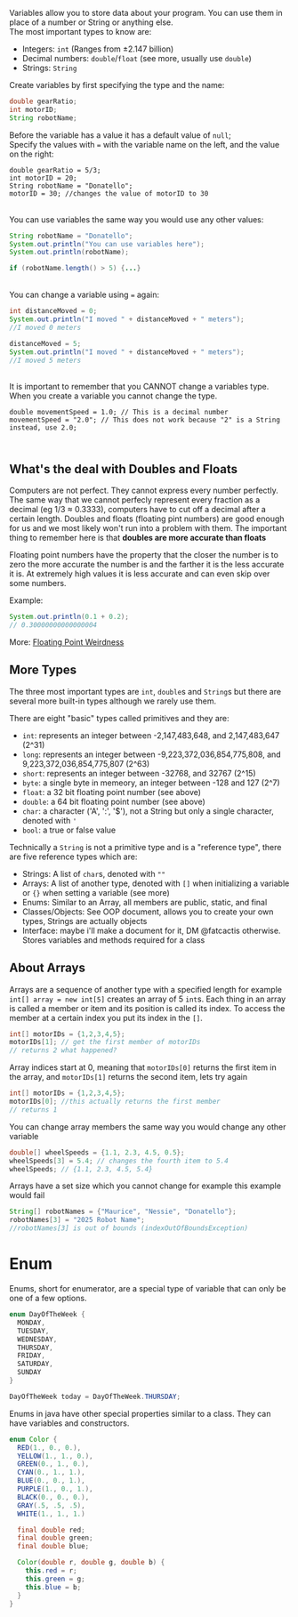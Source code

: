 Variables allow you to store data about your program. You can use them in place of a number or String or anything else.\
The most important types to know are:
- Integers: `int` (Ranges from ±2.147 billion)
- Decimal numbers: `double`/`float` (see more, usually use `double`)
- Strings: `String`

Create variables by first specifying the type and the name:

```java
double gearRatio;
int motorID;
String robotName;
```
Before the variable has a value it has a default value of `null`;
\
Specify the values with `=` with the variable name on the left, and the value on the right:

```
double gearRatio = 5/3;
int motorID = 20;
String robotName = "Donatello";
motorID = 30; //changes the value of motorID to 30
```
\
You can use variables the same way you would use any other values:

```java
String robotName = "Donatello";
System.out.println("You can use variables here");
System.out.println(robotName);

if (robotName.length() > 5) {...}
```
\
You can change a variable using `=` again:
```java
int distanceMoved = 0;
System.out.println("I moved " + distanceMoved + " meters");
//I moved 0 meters

distanceMoved = 5;
System.out.println("I moved " + distanceMoved + " meters");
//I moved 5 meters
```
\
It is important to remember that you CANNOT change a variables type. When you create a variable you cannot change the type.
```
double movementSpeed = 1.0; // This is a decimal number
movementSpeed = "2.0"; // This does not work because "2" is a String instead, use 2.0;
```
\
What's the deal with Doubles and Floats
---
Computers are not perfect. They cannot express every number perfectly. The same way that we cannot perfecly represent every fraction as a decimal (eg 1/3 ≈ 0.3333), computers have to cut off a decimal after a certain length. Doubles and floats (floating pint numbers) are good enough for us and we most likely won't run into a problem with them. The important thing to remember here is that **doubles are more accurate than floats**

Floating point numbers have the property that the closer the number is to zero the more accurate the number is and the farther it is the less accurate it is. At extremely high values it is less accurate and can even skip over some numbers.

Example:
```java
System.out.println(0.1 + 0.2);
// 0.30000000000000004
```
More: [Floating Point Weirdness](https://0.30000000000000004.com/)

More Types
---
The three most important types are `int`, `double`s and `String`s but there are several more built-in types although we rarely use them. 

There are eight "basic" types called primitives and they are:
- `int`: represents an integer between -2,147,483,648, and 2,147,483,647 (2^31)
- `long`: represents an integer between -9,223,372,036,854,775,808, and 9,223,372,036,854,775,807 (2^63)
- `short`: represents an integer between -32768, and 32767 (2^15)
- `byte`: a single byte in memeory, an integer between -128 and 127 (2^7)
- `float`: a 32 bit floating point number (see above)
- `double`: a 64 bit floating point number (see above)
- `char`: a character ('A', ':', '$'), not a String but only a single character, denoted with `'`
- `bool`: a true or false value

Technically a `String` is not a primitive type and is a "reference type", there are five reference types which are:
- Strings: A list of `char`s, denoted with `""`
- Arrays: A list of another type, denoted with `[]` when initializing a variable or `{}` when setting a variable (see more)
- Enums: Similar to an Array, all members are public, static, and final
- Classes/Objects: See OOP document, allows you to create your own types, Strings are actually objects
- Interface: maybe i'll make a document for it, DM @fatcactis otherwise. Stores variables and methods required for a class

About Arrays
---
Arrays are a sequence of another type with a specified length for example `int[] array = new int[5]`  creates an array of 5 `int`s. Each thing in an array is called a member or item and its position is called its index. To access the member at a certain index you put its index in the `[]`. 

```java
int[] motorIDs = {1,2,3,4,5};
motorIDs[1]; // get the first member of motorIDs
// returns 2 what happened?
```
Array indices start at 0, meaning that `motorIDs[0]` returns the first item in the array, and `motorIDs[1]` returns the second item, lets try again

```java
int[] motorIDs = {1,2,3,4,5};
motorIDs[0]; //this actually returns the first member
// returns 1
```

You can change array members the same way you would change any other variable
```java
double[] wheelSpeeds = {1.1, 2.3, 4.5, 0.5};
wheelSpeeds[3] = 5.4; // changes the fourth item to 5.4
wheelSpeeds; // {1.1, 2.3, 4.5, 5.4}
```

Arrays have a set size which you cannot change for example this example would fail
```java
String[] robotNames = {"Maurice", "Nessie", "Donatello"};
robotNames[3] = "2025 Robot Name";
//robotNames[3] is out of bounds (indexOutOfBoundsException)
```

# Enum
Enums, short for enumerator, are a special type of variable that can only be one of a few options.

```java
enum DayOfTheWeek {
  MONDAY,
  TUESDAY,
  WEDNESDAY,
  THURSDAY,
  FRIDAY,
  SATURDAY,
  SUNDAY
}

DayOfTheWeek today = DayOfTheWeek.THURSDAY;
```

Enums in java have other special properties similar to a class. They can have variables and constructors.

```java
enum Color {
  RED(1., 0., 0.),
  YELLOW(1., 1., 0.),
  GREEN(0., 1., 0.),
  CYAN(0., 1., 1.),
  BLUE(0., 0., 1.),
  PURPLE(1., 0., 1.),
  BLACK(0., 0., 0.),
  GRAY(.5, .5, .5),
  WHITE(1., 1., 1.)

  final double red;
  final double green;
  final double blue;

  Color(double r, double g, double b) {
    this.red = r;
    this.green = g;
    this.blue = b;
  }
}
```

